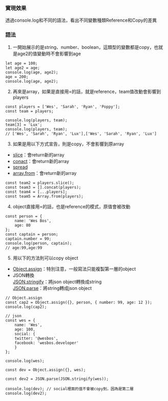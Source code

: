 ### 實現效果
透過console.log和不同的語法，看出不同變數種類Reference和Copy的差異
### 語法
1. 一開始展示的是string、number、boolean，這類型的變數都是copy，也就是age2的值變動時不會影響到age
```
let age = 100;
let age2 = age;
console.log(age, age2);
age = 200;
console.log(age, age2);
```
2. 再來是array，如果是直接用=的話，就是reference，team值改動會影響到players
```
const players = ['Wes', 'Sarah', 'Ryan', 'Poppy'];
const team = players;

console.log(players, team);
team[3] = 'Lux';
console.log(players, team);
// ['Wes', 'Sarah', 'Ryan', 'Lux'],['Wes', 'Sarah', 'Ryan', 'Lux']
```
3. 如果是用以下方式宣告，則是copy，不會影響到原array  
* [slice](https://www.w3schools.com/jsref/jsref_slice_array.asp)：會return新的array  
* [conact](https://www.w3schools.com/jsref/jsref_concat_array.asp)：會return新的array  
* [spread](https://developer.mozilla.org/zh-TW/docs/Web/JavaScript/Reference/Operators/Spread_operator)
* [array.from](https://developer.mozilla.org/zh-TW/docs/Web/JavaScript/Reference/Global_Objects/Array/from)：會return新的array  
```
const team2 = players.slice();
const team3 = [].concat(players);
const team4 = [...players];
const team5 = Array.from(players);
```
4. object直接用=的話，也是reference的模式，原值會被改動
```
const person = {
    name: 'Wes Bos',
    age: 80
};
const captain = person;
captain.number = 99;
console.log(person, captain);
// age:99,age:99
```
5. 用以下的方法則可以copy object
* [Object.assign](https://developer.mozilla.org/zh-TW/docs/Web/JavaScript/Reference/Global_Objects/Object/assign)：特別注意，一般寫法只能複製第一層的object
* JSON轉換  
    [JSON.stringify](https://developer.mozilla.org/en-US/docs/Web/JavaScript/Reference/Global_Objects/JSON/stringify)：將json object轉換成string  
    [JSON.parse](https://developer.mozilla.org/en-US/docs/Web/JavaScript/Reference/Global_Objects/JSON/parse)：將string轉成json object

```
// Object.assign
const cap2 = Object.assign({}, person, { number: 99, age: 12 });
console.log(cap2);

// json
const wes = {
    name: 'Wes',
    age: 100,
    social: {
    twitter: '@wesbos',
    facebook: 'wesbos.developer'
    }
};

console.log(wes);

const dev = Object.assign({}, wes);

const dev2 = JSON.parse(JSON.stringify(wes));

console.log(dev); // social裡面的值不會被copy到，因為是第二層
console.log(dev2);

```